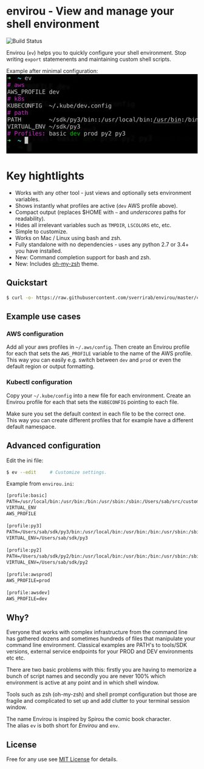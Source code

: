 # envirou - View and manage your shell environment

![Build Status](https://travis-ci.org/sverrirab/envirou.svg?branch=master)

Envirou (`ev`) helps you to quickly configure your shell environment.
Stop writing `export` statemenents and maintaining custom shell scripts.

Example after minimal configuration:
![Simple View](./screenshots/header.png)


# Key hightlights 
* Works with any other tool - just views and optionally sets environment variables.
* Shows instantly what profiles are active (`dev` AWS profile above).
* Compact output (replaces $HOME with `~` and _underscores_ paths for readability).
* Hides all irrelevant variables such as `TMPDIR`, `LSCOLORS` etc, etc.
* Simple to customize.
* Works on Mac / Linux using bash and zsh.  
* Fully standalone with no dependencies - uses any python 2.7 or 3.4+ you have installed.
* New: Command completion support for bash and zsh.
* New: Includes [oh-my-zsh](https://ohmyz.sh/) theme.

## Quickstart

```bash
$ curl -o- https://raw.githubusercontent.com/sverrirab/envirou/master/curl_install.sh | bash
```

## Example use cases
### AWS configuration
Add all your aws profiles in `~/.aws/config`.  Then create an Envirou profile for each
that sets the `AWS_PROFILE` variable to the name of the AWS profile.  This way you can
easily e.g. switch between `dev` and `prod` or even the default region or output formatting.

### Kubectl configuration
Copy your `~/.kube/config` into a new file for each environment.  Create an Envirou 
profile for each that sets the `KUBECONFIG` pointing to each file.

Make sure you set the default context in each file to be the correct one.  This way you
can create different profiles that for example have a different default namespace.

## Advanced configuration

Edit the ini file:

```bash
$ ev --edit     # Customize settings.
```

Example from `envirou.ini`:

```inifile
[profile:basic]
PATH=/usr/local/bin:/usr/bin:/bin:/usr/sbin:/sbin:/Users/sab/src/custom/bin
VIRTUAL_ENV
AWS_PROFILE

[profile:py3]
PATH=/Users/sab/sdk/py3/bin:/usr/local/bin:/usr/bin:/bin:/usr/sbin:/sbin:/Users/sab/src/custom/bin
VIRTUAL_ENV=/Users/sab/sdk/py3

[profile:py2]
PATH=/Users/sab/sdk/py2/bin:/usr/local/bin:/usr/bin:/bin:/usr/sbin:/sbin:/Users/sab/src/custom/bin
VIRTUAL_ENV=/Users/sab/sdk/py2

[profile:awsprod]
AWS_PROFILE=prod

[profile:awsdev]
AWS_PROFILE=dev
```

## Why?
Everyone that works with complex infrastructure from the command line has gathered dozens and
sometimes hundreds of files that manipulate your command line environment.  Classical examples 
are PATH's to tools/SDK versions, external service endpoints for your PROD and DEV environments
etc etc.

There are two basic problems with this: firstly you are having to memorize a bunch of script 
names and secondly you are never 100% which environment is active at any point and in which 
shell window.
 
Tools such as zsh (oh-my-zsh) and shell prompt configuration but those are fragile and 
complicated to set up and add clutter to your terminal session window.

The name Envirou is inspired by Spirou the comic book character.  
The alias `ev` is both short for *Envirou* and `env`. 


## License

Free for any use see [MIT License](./LICENSE) for details.
